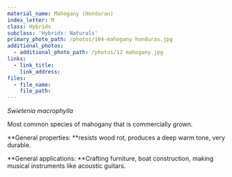 ```yaml
---
material_name: Mahogany (Honduran)
index_letter: M
class: Hybrids
subclass: 'Hybrids: Naturals'
primary_photo_path: /photos/104-mahogany honduras.jpg
additional_photos:
  - additional_photo_path: /photos/12 mahogany.jpg
links:
  - link_title:
    link_address:
files:
  - file_name:
    file_path:
---
```



*Swietenia macrophylla*

Most common species of mahogany that is commercially grown.

**General properties:&nbsp;**resists wood rot, produces a deep warm tone, very durable.

**General applications:&nbsp;**Crafting furniture, boat construction, making musical instruments like acoustic guitars.